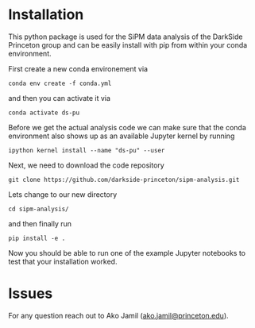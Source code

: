 # Installation
This python package is used for the SiPM data analysis of the DarkSide Princeton group and can be easily install with pip from within your conda environment. 

First create a new conda environement via 

```
conda env create -f conda.yml
```
and then you can activate it via 
```
conda activate ds-pu
```
Before we get the actual analysis code we can make sure that the conda environment also shows up as an available Jupyter kernel by running
```
ipython kernel install --name "ds-pu" --user
```

Next, we need to download the code repository
```
git clone https://github.com/darkside-princeton/sipm-analysis.git
```
Lets change to our new directory
```
cd sipm-analysis/
```
and then finally run
```
pip install -e .
```
Now you should be able to run one of the example Jupyter notebooks to test that your installation worked. 

# Issues 
For any question reach out to Ako Jamil ([ako.jamil@princeton.edu](mailto:ako.jamil@princeton.edu)).